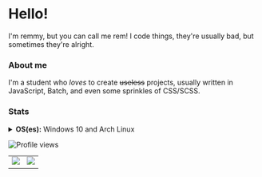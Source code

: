 # Hello!
I'm remmy, but you can call me rem!
I code things, they're usually bad, but sometimes they're alright.

### About me
I'm a student who *loves* to create ~~useless~~ projects, usually written in JavaScript, Batch, and even some sprinkles of CSS/SCSS.

### Stats 

<details>
  <summary><b>OS(es):</b> Windows 10 and Arch Linux</summary>
  
  <h1>i use arch btw</h1>
  <img src="/Arch-linux-logo.png" />
</details>


![Profile views](https://komarev.com/ghpvc/?username=rem-my)
<table>
  <tr>
    <td align="center" style="padding=0;width=50%;">
      <img src="https://github-readme-stats.vercel.app/api/?username=rem-my&show_icons=true&hide_border=true&hide_title=true&count_private=true&theme=dracula" />
    </td>
    <td align="center" style="padding=0;width=50%;">
      <img src="https://github-readme-stats.quantumlytangled.vercel.app/api/top-langs/?username=rem-my&layout=compact&show_icons=true&hide_border=true&count_private=true&theme=dracula" />
    </td>
  </tr>
</table>
